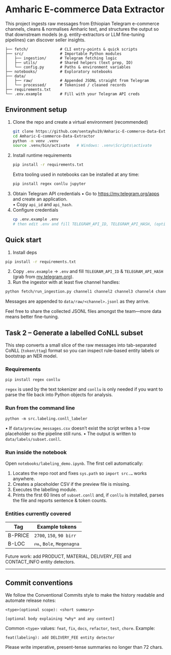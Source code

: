 # Amharic E-commerce Data Extractor
This project ingests raw messages from Ethiopian Telegram e-commerce channels, cleans & normalises Amharic text, and structures the output so that downstream models (e.g. entity-extractors or LLM fine-tuning pipelines) can discover seller insights.

```text
├── fetch/              # CLI entry-points & quick scripts
├── src/                # Importable Python modules
│   ├── ingestion/      # Telegram fetching logic
│   ├── utils/          # Shared helpers (text prep, IO)
│   └── config.py       # Paths & environment variables
├── notebooks/          # Exploratory notebooks
├── data/
│   ├── raw/            # Appended JSONL straight from Telegram
│   └── processed/      # Tokenised / cleaned records
├── requirements.txt
└── .env.example        # Fill with your Telegram API creds
```

## Environment setup
1. Clone the repo and create a virtual environment (recommended)
   ```bash
   git clone https://github.com/sentayhu19/Amharic-E-commerce-Data-Extractor.git
   cd Amharic-E-commerce-Data-Extractor
   python -m venv .venv
   source .venv/bin/activate   # Windows: .venv\Scripts\activate
   ```
2. Install runtime requirements
   ```bash
   pip install -r requirements.txt
   ```
   Extra tooling used in notebooks can be installed at any time:
   ```bash
   pip install regex conllu jupyter
   ```
3. Obtain Telegram API credentials
   • Go to <https://my.telegram.org/apps> and create an application.  
   • Copy `api_id` and `api_hash`.
4. Configure credentials
   ```bash
   cp .env.example .env
   # then edit .env and fill TELEGRAM_API_ID, TELEGRAM_API_HASH, (optional) PHONE_NUMBER
   ```

## Quick start
1. Install deps
```bash
pip install -r requirements.txt
```
2. Copy `.env.example` → `.env` and fill `TELEGRAM_API_ID` & `TELEGRAM_API_HASH` (grab from [my.telegram.org](https://my.telegram.org)).
3. Run the ingestor with at least five channel handles:
```bash
python fetch/run_ingestion.py channel1 channel2 channel3 channel4 channel5
```
Messages are appended to `data/raw/<channel>.jsonl` as they arrive.

Feel free to share the collected JSONL files amongst the team—more data means better fine-tuning.

## Task 2 – Generate a labelled CoNLL subset
This step converts a small slice of the raw messages into tab-separated CoNLL (`token\ttag`) format so you can inspect rule-based entity labels or bootstrap an NER model.

### Requirements
```
pip install regex conllu
```
`regex` is used by the text tokenizer and `conllu` is only needed if you want to parse the file back into Python objects for analysis.

### Run from the command line
```
python -m src.labeling.conll_labeler
```
• If `data/preview_messages.csv` doesn’t exist the script writes a 1-row placeholder so the pipeline still runs.
• The output is written to `data/labels/subset.conll`.

### Run inside the notebook
Open `notebooks/labeling_demo.ipynb`. The first cell automatically:
1. Locates the repo root and fixes `sys.path` so `import src.…` works anywhere.
2. Creates a placeholder CSV if the preview file is missing.
3. Executes the labelling module.
4. Prints the first 60 lines of `subset.conll` and, if `conllu` is installed, parses the file and reports sentence & token counts.

### Entities currently covered
| Tag        | Example tokens            |
|------------|---------------------------|
| B-PRICE    | `2700`, `150`, `90 birr`  |
| B-LOC      | `ቦሌ`, `Bole`, `Megenagna` |

Future work: add PRODUCT, MATERIAL, DELIVERY_FEE and CONTACT_INFO entity detectors.

---

## Commit conventions
We follow the Conventional Commits style to make the history readable and automate release notes:
```
<type>(optional scope): <short summary>

[optional body explaining *why* and any context]
```
Common `<type>` values: `feat`, `fix`, `docs`, `refactor`, `test`, `chore`.  Example:
```
feat(labeling): add DELIVERY_FEE entity detector
```
Please write imperative, present-tense summaries no longer than 72 chars.
